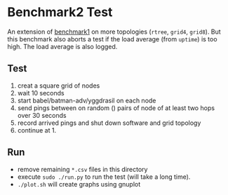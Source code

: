 # Benchmark2 Test

An extension of [benchmark1](../benchmark1) on more topologies (`rtree`, `grid4`, `grid8`). But this benchmark also aborts a test if the load average (from `uptime`) is too high. The load average is also logged. 

## Test

1. creat a square grid of nodes
2. wait 10 seconds
3. start babel/batman-adv/yggdrasil on each node
4. send pings between on random (<number of links>) pairs of node of at least two hops over 30 seconds
5. record arrived pings and shut down software and grid topology
6. continue at 1.

## Run

* remove remaining `*.csv` files in this directory
* execute `sudo ./run.py` to run the test (will take a long time).
* `./plot.sh` will create graphs using gnuplot

